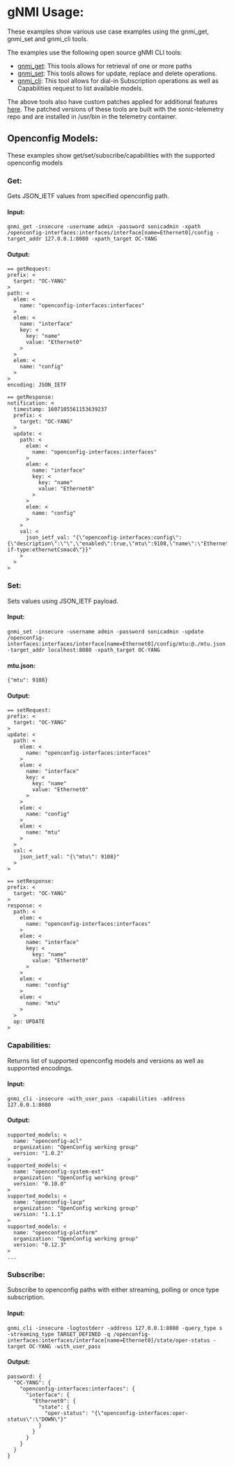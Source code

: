 # gNMI Usage:

These examples show various use case examples using the gnmi_get, gnmi_set and gnmi_cli tools.

The examples use the following open source gNMI CLI tools:

  - [gnmi_get](https://github.com/google/gnxi/tree/master/gnmi_get): This tools allows for retrieval of one or more paths 
  - [gnmi_set](https://github.com/google/gnxi/tree/master/gnmi_get): This tools allows for update, replace and delete operations.
  - [gnmi_cli](https://github.com/openconfig/gnmi/tree/master/cmd/gnmi_cli): This tool allows for dial-in Subscription operations as well as Capabilities request to list available models.

The above tools also have custom patches applied for additional features [here](https://github.com/Azure/sonic-telemetry/tree/master/patches). The patched versions of these tools are built with the sonic-telemetry repo and are installed in /usr/bin in the telemetry container.

## Openconfig Models:

These examples show get/set/subscribe/capabilities with the supported openconfig models


### Get:

Gets JSON_IETF values from specified openconfig path.

#### Input:
    gnmi_get -insecure -username admin -password sonicadmin -xpath /openconfig-interfaces:interfaces/interface[name=Ethernet0]/config -target_addr 127.0.0.1:8080 -xpath_target OC-YANG

#### Output:
    == getRequest:
    prefix: <
      target: "OC-YANG"
    >
    path: <
      elem: <
        name: "openconfig-interfaces:interfaces"
      >
      elem: <
        name: "interface"
        key: <
          key: "name"
          value: "Ethernet0"
        >
      >
      elem: <
        name: "config"
      >
    >
    encoding: JSON_IETF

    == getResponse:
    notification: <
      timestamp: 1607105561153639237
      prefix: <
        target: "OC-YANG"
      >
      update: <
        path: <
          elem: <
            name: "openconfig-interfaces:interfaces"
          >
          elem: <
            name: "interface"
            key: <
              key: "name"
              value: "Ethernet0"
            >
          >
          elem: <
            name: "config"
          >
        >
        val: <
          json_ietf_val: "{\"openconfig-interfaces:config\":{\"description\":\"\",\"enabled\":true,\"mtu\":9108,\"name\":\"Ethernet0\",\"type\":\"iana-if-type:ethernetCsmacd\"}}"
        >
      >
    >

### Set:

Sets values using JSON_IETF payload.

#### Input:
    gnmi_set -insecure -username admin -password sonicadmin -update /openconfig-interfaces:interfaces/interface[name=Ethernet0]/config/mtu:@./mtu.json -target_addr localhost:8080 -xpath_target OC-YANG

#### mtu.json:
    {"mtu": 9108}

#### Output:
    == setRequest:
    prefix: <
      target: "OC-YANG"
    >
    update: <
      path: <
        elem: <
          name: "openconfig-interfaces:interfaces"
        >
        elem: <
          name: "interface"
          key: <
            key: "name"
            value: "Ethernet0"
          >
        >
        elem: <
          name: "config"
        >
        elem: <
          name: "mtu"
        >
      >
      val: <
        json_ietf_val: "{\"mtu\": 9108}"
      >
    >

    == setResponse:
    prefix: <
      target: "OC-YANG"
    >
    response: <
      path: <
        elem: <
          name: "openconfig-interfaces:interfaces"
        >
        elem: <
          name: "interface"
          key: <
            key: "name"
            value: "Ethernet0"
          >
        >
        elem: <
          name: "config"
        >
        elem: <
          name: "mtu"
        >
      >
      op: UPDATE
    >


### Capabilities:

Returns list of supported openconfig models and versions as well as supporrted encodings.

#### Input:
    gnmi_cli -insecure -with_user_pass -capabilities -address 127.0.0.1:8080

#### Output:
    supported_models: <
      name: "openconfig-acl"
      organization: "OpenConfig working group"
      version: "1.0.2"
    >
    supported_models: <
      name: "openconfig-system-ext"
      organization: "OpenConfig working group"
      version: "0.10.0"
    >
    supported_models: <
      name: "openconfig-lacp"
      organization: "OpenConfig working group"
      version: "1.1.1"
    >
    supported_models: <
      name: "openconfig-platform"
      organization: "OpenConfig working group"
      version: "0.12.3"
    >
    ...


### Subscribe:

Subscribe to openconfig paths with either streaming, polling or once type subscription.

#### Input:
    gnmi_cli -insecure -logtostderr -address 127.0.0.1:8080 -query_type s -streaming_type TARGET_DEFINED -q /openconfig-interfaces:interfaces/interface[name=Ethernet0]/state/oper-status -target OC-YANG -with_user_pass

#### Output:
    password: {
      "OC-YANG": {
        "openconfig-interfaces:interfaces": {
          "interface": {
            "Ethernet0": {
              "state": {
                "oper-status": "{\"openconfig-interfaces:oper-status\":\"DOWN\"}"
              }
            }
          }
        }
      }
    }
